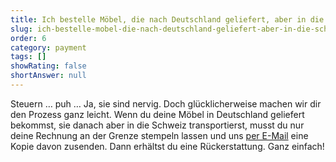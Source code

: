 ```yaml
---
title: Ich bestelle Möbel, die nach Deutschland geliefert, aber in die Schweiz transportiert werden sollen. Wie erhalte ich eine Rückerstattung der Mehrwertsteuer?
slug: ich-bestelle-mobel-die-nach-deutschland-geliefert-aber-in-die-schweiz-transportiert-werden-sollen-wie-erhalte-ich-eine-ruckerstattung-der-mehrwertsteuer
order: 6
category: payment
tags: []
showRating: false
shortAnswer: null
---
```


Steuern … puh … Ja, sie sind nervig. Doch glücklicherweise machen wir dir den Prozess ganz leicht. Wenn du deine Möbel in Deutschland geliefert bekommst, sie danach aber in die Schweiz transportierst, musst du nur deine Rechnung an der Grenze stempeln lassen und uns [per E-Mail](javascript:window.scrollToFAQContactForm();) eine Kopie davon zusenden. Dann erhältst du eine Rückerstattung. Ganz einfach!

